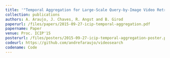 ```yaml
---
title: '"Temporal Aggregation for Large-Scale Query-by-Image Video Retrieval,"'
collection: publications
authors: A. Araujo, J. Chaves, R. Angst and B. Girod
paperurl: /files/papers/2015-09-27-icip-temporal-aggregation.pdf
papername: Paper
venue: Proc. ICIP'15
posterurl: /files/posters/2015-09-27-icip-temporal-aggregation-poster.pdf
codeurl: https://github.com/andrefaraujo/videosearch
codename: Code
---
```

